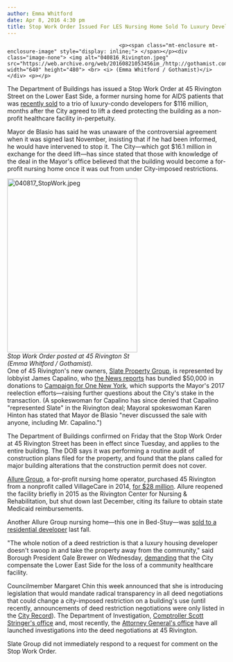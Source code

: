 ```yaml
---
author: Emma Whitford
date: Apr 8, 2016 4:30 pm
title: Stop Work Order Issued For LES Nursing Home Sold To Luxury Developers
---
```


	
										<p><span class="mt-enclosure mt-enclosure-image" style="display: inline;"> </span></p><div class="image-none"> <img alt="040816_Rivington.jpeg" src="https://web.archive.org/web/20160821053456im_/http://gothamist.com/attachments/nyc_ewhitford/040816_Rivington.jpeg" width="640" height="480"> <br> <i> (Emma Whitford / Gothamist)</i></div> <p></p>

<p>The Department of Buildings has issued a Stop Work Order at 45 Rivington Street on the Lower East Side, a former nursing home for AIDS patients that was <a href="https://web.archive.org/web/20160821053456/http://gothamist.com/2016/02/29/les_luxury_condos_everywhere.php">recently sold</a> to a trio of luxury-condo developers for $116 million, months after the City agreed to lift a deed protecting the building as a non-profit healthcare facility in-perpetuity. </p>

<p>Mayor de Blasio has said he was unaware of the controversial agreement when it was signed last November, insisting that if he had been informed, he would have intervened to stop it. The City&#x2014;which got $16.1 million in exchange for the deed lift&#x2014;has since stated that those with knowledge of the deal in the Mayor&apos;s office believed that the building would become a for-profit nursing home once it was out from under City-imposed restrictions.</p>

<p><span class="mt-enclosure mt-enclosure-image" style="display: inline;"> </span></p><div class="image-right"> <img alt="040817_StopWork.jpeg" src="https://web.archive.org/web/20160821053456im_/http://gothamist.com/attachments/nyc_ewhitford/040817_StopWork.jpeg" width="300" height="400"> <br> <i style=" width:300px; ;display:block"> Stop Work Order posted at 45 Rivington St (Emma Whitford / Gothamist). </i></div> One of 45 Rivington&apos;s new owners, <a href="https://web.archive.org/web/20160821053456/http://www.slatepg.com/">Slate Property Group</a>, is represented by lobbyist James Capalino, who <a href="https://web.archive.org/web/20160821053456/http://www.nydailynews.com/news/politics/de-blasio-lobbyist-helped-turn-nursing-home-condos-article-1.2578230?cid=bitly">the News reports</a> has bundled $50,000 in donations to <a href="https://web.archive.org/web/20160821053456/http://gothamist.com/2016/02/22/de_blasio_shadow_govmnt.php">Campaign for One New York</a>, which supports the Mayor&apos;s 2017 reelection efforts&#x2014;raising further questions about the City&apos;s stake in the transaction. (A spokeswoman for Capalino has since denied that Capalino &quot;represented Slate&quot; in the Rivington deal; Mayoral spokeswoman Karen Hinton has stated that Mayor de Blasio &quot;never discussed the sale with anyone, including Mr. Capalino.&quot;)<p></p>

<p>The Department of Buildings confirmed on Friday that the Stop Work Order at 45 Rivington Street has been in effect since Tuesday, and applies to the entire building. The DOB says it was performing a routine audit of construction plans filed for the property, and found that the plans called for major building alterations that the construction permit does not cover. </p>

<p><a href="https://web.archive.org/web/20160821053456/http://www.allurecare.com/#!about-us/c1oxg">Allure Group</a>, a for-profit nursing home operator, purchased 45 Rivington from a nonprofit called VillageCare in 2014, <a href="https://web.archive.org/web/20160821053456/http://www.thelodownny.com/leslog/2016/02/after-city-lifts-deed-restriction-rivington-house-building-sold-for-116-million-to-luxury-developers.html">for $28 million</a>. Allure reopened the facility briefly in 2015 as the Rivington Center for Nursing &amp; Rehabilitation, but shut down last December, citing its failure to obtain state Medicaid reimbursements. </p>

<p>Another Allure Group nursing home&#x2014;this one in Bed-Stuy&#x2014;was <a href="https://web.archive.org/web/20160821053456/http://therealdeal.com/2015/10/09/park-developers-planning-241-unit-resi-building-in-bed-stuy/">sold to a residential developer</a> last fall.</p>

<p>&quot;The whole notion of a deed restriction is that a luxury housing developer doesn&apos;t swoop in and take the property away from the community,&quot; said Borough President Gale Brewer on Wednesday, <a href="https://web.archive.org/web/20160821053456/http://gothamist.com/2016/04/06/45_rivington_press_conference.php">demanding</a> that the City compensate the Lower East Side for the loss of a community healthcare facility. </p>

<p>Councilmember Margaret Chin this week announced that she is introducing legislation that would mandate radical transparency in all deed negotiations that could change a city-imposed restriction on a building&apos;s use (until recently, announcements of deed restriction negotiations were only listed in the <a href="https://web.archive.org/web/20160821053456/https://a856-cityrecord.nyc.gov/">City Record</a>). The Department of Investigation, <a href="https://web.archive.org/web/20160821053456/http://www.thelodownny.com/leslog/2016/03/comptroller-investigates-citys-role-in-sale-of-former-rivington-house-facility.html">Comptroller Scott Stringer&apos;s office</a> and, most recently, the <a href="https://web.archive.org/web/20160821053456/http://www.nydailynews.com/new-york/manhattan/attorney-general-subpoenas-rivington-house-developer-article-1.2590272">Attorney General&apos;s office</a> have all launched investigations into the deed negotiations at 45 Rivington. </p>

<p>Slate Group did not immediately respond to a request for comment on the Stop Work Order. </p>					
										
									
				